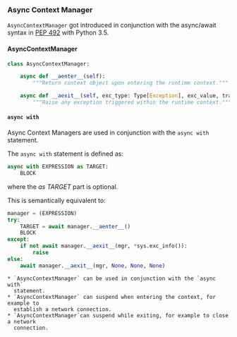 ### Async Context Manager

`AsyncContextManager` got introduced in conjunction with the async/await syntax
in [PEP 492](https://peps.python.org/pep-0492/) with Python 3.5.

#### AsyncContextManager

```python
class AsyncContextManager:

    async def __aenter__(self):
        """Return context object upon entering the runtime context."""

    async def __aexit__(self, exc_type: Type[Exception], exc_value, traceback):
        """Raise any exception triggered within the runtime context."""
```

#### `async with`

Async Context Managers are used in conjunction with the `async with` statement.

The `async with` statement is defined as:

```python
async with EXPRESSION as TARGET:
    BLOCK
```

where the *as TARGET* part is optional.

This is semantically equivalent to:

```python
manager = (EXPRESSION)
try:
    TARGET = await manager.__aenter__()
    BLOCK
except:
    if not await manager.__aexit__(mgr, *sys.exc_info()):
        raise
else:
    await manager.__aexit__(mgr, None, None, None)
```

```{admonition} Summary
* `AsyncContextManager` can be used in conjunction with the `async with`
  statement.
* `AsyncContextManager` can suspend when entering the context, for example to
  establish a network connection.
* `AsyncContextManager`can suspend while exiting, for example to close a network
  connection.
```
